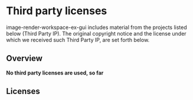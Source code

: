 
# Third party licenses

image-render-workspace-ex-gui includes material from the projects listed below (Third Party
IP). The original copyright notice and the license under which we received
such Third Party IP, are set forth below.

## Overview

**No third party licenses are used, so far**


## Licenses

